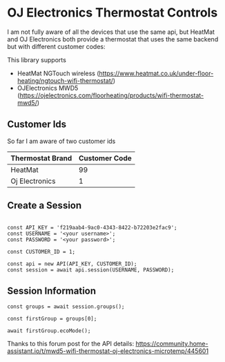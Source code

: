 # OJ Electronics Thermostat Controls

I am not fully aware of all the devices that use the same api, but HeatMat and OJ Electronics both provide a thermostat that uses the same backend but with different customer codes:

This library supports

- HeatMat NGTouch wireless (https://www.heatmat.co.uk/under-floor-heating/ngtouch-wifi-thermostat/)
- OJElectronics MWD5 (https://ojelectronics.com/floorheating/products/wifi-thermostat-mwd5/)

## Customer Ids

So far I am aware of two customer ids

| Thermostat Brand | Customer Code |
|------------------|---------------|
| HeatMat          | 99            |
| Oj Electronics   |  1            | 


## Create a Session
```aiignore

const API_KEY = 'f219aab4-9ac0-4343-8422-b72203e2fac9';
const USERNAME = '<your username>';
const PASSWORD = '<your password>';

const CUSTOMER_ID = 1;

const api = new API(API_KEY, CUSTOMER_ID);
const session = await api.session(USERNAME, PASSWORD);
```
## Session Information
```aiignore
const groups = await session.groups();

const firstGroup = groups[0];

await firstGroup.ecoMode();
```


Thanks to this forum post for the API details:
https://community.home-assistant.io/t/mwd5-wifi-thermostat-oj-electronics-microtemp/445601